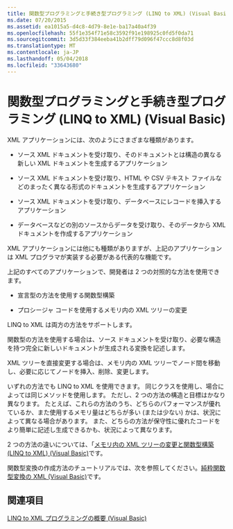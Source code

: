 ```yaml
---
title: 関数型プログラミングと手続き型プログラミング (LINQ to XML) (Visual Basic)
ms.date: 07/20/2015
ms.assetid: ea1015a5-d4c8-4d79-8e1e-ba17a40a4f39
ms.openlocfilehash: 55f1e354f71e58c3592f91e198925c0fd5f0da71
ms.sourcegitcommit: 3d5d33f384eeba41b2dff79d096f47ccc8d8f03d
ms.translationtype: MT
ms.contentlocale: ja-JP
ms.lasthandoff: 05/04/2018
ms.locfileid: "33643680"
---
```

# <a name="functional-vs-procedural-programming-linq-to-xml-visual-basic"></a>関数型プログラミングと手続き型プログラミング (LINQ to XML) (Visual Basic)
XML アプリケーションには、次のようにさまざまな種類があります。  
  
-   ソース XML ドキュメントを受け取り、そのドキュメントとは構造の異なる新しい XML ドキュメントを生成するアプリケーション  
  
-   ソース XML ドキュメントを受け取り、HTML や CSV テキスト ファイルなどのまったく異なる形式のドキュメントを生成するアプリケーション  
  
-   ソース XML ドキュメントを受け取り、データベースにレコードを挿入するアプリケーション  
  
-   データベースなどの別のソースからデータを受け取り、そのデータから XML ドキュメントを作成するアプリケーション  
  
 XML アプリケーションには他にも種類がありますが、上記のアプリケーションは XML プログラマが実装する必要がある代表的な機能です。  
  
 上記のすべてのアプリケーションで、開発者は 2 つの対照的な方法を使用できます。  
  
-   宣言型の方法を使用する関数型構築  
  
-   プロシージャ コードを使用するメモリ内の XML ツリーの変更  
  
 LINQ to XML は両方の方法をサポートします。  
  
 関数型の方法を使用する場合は、ソース ドキュメントを受け取り、必要な構造を持つ完全に新しいドキュメントが生成される変換を記述します。  
  
 XML ツリーを直接変更する場合は、メモリ内の XML ツリーでノード間を移動し、必要に応じてノードを挿入、削除、変更します。  
  
 いずれの方法でも LINQ to XML を使用できます。 同じクラスを使用し、場合によっては同じメソッドを使用します。 ただし、2 つの方法の構造と目標はかなり異なります。 たとえば、これらの方法のうち、どちらのパフォーマンスが優れているか、また使用するメモリ量はどちらが多い (または少ない) かは、状況によって異なる場合があります。 また、どちらの方法が保守性に優れたコードをより簡単に記述し生成できるかも、状況によって異なります。  
  
 2 つの方法の違いについては、「[メモリ内の XML ツリーの変更と関数型構築 (LINQ to XML) (Visual Basic)](../../../../visual-basic/programming-guide/concepts/linq/in-memory-xml-tree-modification-vs-functional-construction.md)です。  
  
 関数型変換の作成方法のチュートリアルでは、次を参照してください。[純粋関数型変換の XML (Visual Basic)](../../../../visual-basic/programming-guide/concepts/linq/pure-functional-transformations-of-xml.md)です。  
  
## <a name="see-also"></a>関連項目  
 [LINQ to XML プログラミングの概要 (Visual Basic)](../../../../visual-basic/programming-guide/concepts/linq/linq-to-xml-programming-overview.md)
